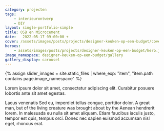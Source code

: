 ```yaml
---
category: projecten
tags:
    - interieurontwerp
    - DIY
layout: single-portfolio-simple
title: OSB en Microcement
date:   2022-05-17 09:00:00 +
cover: /assets/images/posts/projects/designer-keuken-op-een-budget/cover@450w.jpg
heroes:
    - assets/images/posts/projects/designer-keuken-op-een-budget/hero.jpg
image_namespace: designer-keuken-op-een-budget/gallery
gallery_display: carousel
---
```

{% assign slider_images = site.static_files | where_exp: "item", "item.path contains page.image_namespace" %}

Lorem ipsum dolor sit amet, consectetur adipiscing elit. Curabitur posuere lobortis ante sit amet egestas.

Lacus venenatis Sed eu, imperdiet tellus congue, porttitor dolor. A great man, but of the living creature was brought about by the Aenean hendrerit lorem. In malesuada eu nulla sit amet aliquam. Etiam faucibus iaculis justo, tempor est quis, tempus orci. Donec nec sapien euismod accumsan nisl eget, rhoncus erat.
